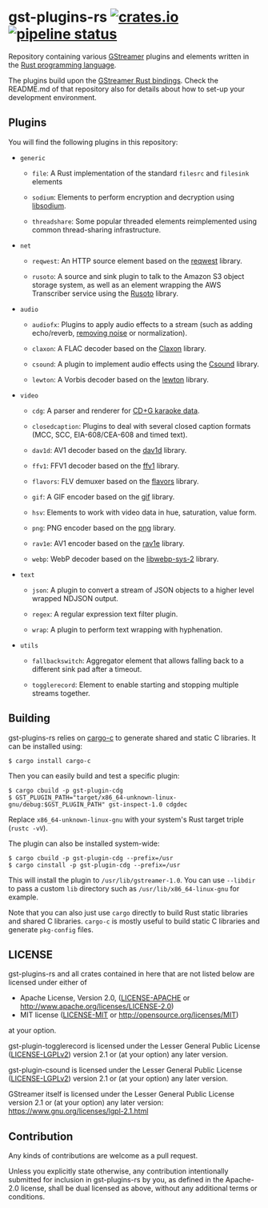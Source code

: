 # gst-plugins-rs [![crates.io](https://img.shields.io/crates/v/gst-plugin.svg)](https://crates.io/crates/gst-plugin) [![pipeline status](https://gitlab.freedesktop.org/gstreamer/gst-plugins-rs/badges/master/pipeline.svg)](https://gitlab.freedesktop.org/gstreamer/gst-plugins-rs/commits/master)

Repository containing various [GStreamer](https://gstreamer.freedesktop.org/)
plugins and elements written in the [Rust programming
language](https://www.rust-lang.org/).

The plugins build upon the [GStreamer Rust bindings](https://gitlab.freedesktop.org/gstreamer/gstreamer-rs).
Check the README.md of that repository also for details about how to set-up
your development environment.

## Plugins

You will find the following plugins in this repository:

  * `generic`
    - `file`: A Rust implementation of the standard `filesrc` and `filesink`
      elements

    - `sodium`: Elements to perform encryption and decryption using
      [libsodium](https://libsodium.org).

    - `threadshare`: Some popular threaded elements reimplemented using common
      thread-sharing infrastructure.

  * `net`
    - `reqwest`: An HTTP source element based on the
      [reqwest](https://github.com/seanmonstar/reqwest) library.

    - `rusoto`: A source and sink plugin to talk to the Amazon S3 object
      storage system, as well as an element wrapping the AWS Transcriber
      service using the [Rusoto](https://rusoto.org) library.

  * `audio`
    - `audiofx`: Plugins to apply audio effects to a stream (such as adding
      echo/reverb, [removing noise](https://jmvalin.ca/demo/rnnoise/) or normalization).

    - `claxon`: A FLAC decoder based on the
      [Claxon](https://github.com/ruuda/claxon) library.

    - `csound`: A plugin to implement audio effects using the
      [Csound](https://csound.com/) library.

    - `lewton`: A Vorbis decoder based on the
      [lewton](https://github.com/RustAudio/lewton) library.

  * `video`
    - `cdg`: A parser and renderer for
      [CD+G karaoke data](https://docs.rs/cdg/0.1.0/cdg/).

    - `closedcaption`: Plugins to deal with several closed caption formats
      (MCC, SCC, EIA-608/CEA-608 and timed text).

    - `dav1d`: AV1 decoder based on the
      [dav1d](https://code.videolan.org/videolan/dav1d) library.

    - `ffv1`: FFV1 decoder based on the
      [ffv1](https://github.com/rust-av/ffv1) library.

    - `flavors`: FLV demuxer based on the
      [flavors](https://github.com/rust-av/flavors) library.

    - `gif`: A GIF encoder based on the
      [gif](https://github.com/image-rs/image-gif) library.

    - `hsv`: Elements to work with video data in hue, saturation, value form.

    - `png`: PNG encoder based on the
      [png](https://github.com/image-rs/image-png) library.

    - `rav1e`: AV1 encoder based on the [rav1e](https://github.com/xiph/rav1e)
      library.

    - `webp`: WebP decoder based on the
      [libwebp-sys-2](https://github.com/qnighy/libwebp-sys2-rs) library.

  * `text`
    - `json`: A plugin to convert a stream of JSON objects to a higher level
      wrapped NDJSON output.

    - `regex`: A regular expression text filter plugin.

    - `wrap`: A plugin to perform text wrapping with hyphenation.

  * `utils`
    - `fallbackswitch`: Aggregator element that allows falling back to a
      different sink pad after a timeout.

    - `togglerecord`: Element to enable starting and stopping multiple
      streams together.

## Building

gst-plugins-rs relies on [cargo-c](https://github.com/lu-zero/cargo-c/) to
generate shared and static C libraries. It can be installed using:

```
$ cargo install cargo-c
```

Then you can easily build and test a specific plugin:

```
$ cargo cbuild -p gst-plugin-cdg
$ GST_PLUGIN_PATH="target/x86_64-unknown-linux-gnu/debug:$GST_PLUGIN_PATH" gst-inspect-1.0 cdgdec
```

Replace `x86_64-unknown-linux-gnu` with your system's Rust target triple (`rustc -vV`).

The plugin can also be installed system-wide:

```
$ cargo cbuild -p gst-plugin-cdg --prefix=/usr
$ cargo cinstall -p gst-plugin-cdg --prefix=/usr
```

This will install the plugin to `/usr/lib/gstreamer-1.0`.
You can use `--libdir` to pass a custom `lib` directory
such as `/usr/lib/x86_64-linux-gnu` for example.

Note that you can also just use `cargo` directly to build Rust static libraries
and shared C libraries. `cargo-c` is mostly useful to build static C libraries
and generate `pkg-config` files.

## LICENSE

gst-plugins-rs and all crates contained in here that are not listed below are
licensed under either of

 * Apache License, Version 2.0, ([LICENSE-APACHE](LICENSE-APACHE) or
   http://www.apache.org/licenses/LICENSE-2.0)
 * MIT license ([LICENSE-MIT](LICENSE-MIT) or
   http://opensource.org/licenses/MIT)

at your option.

gst-plugin-togglerecord is licensed under the Lesser General Public License
([LICENSE-LGPLv2](LICENSE-LGPLv2)) version 2.1 or (at your option) any later
version.

gst-plugin-csound is licensed under the Lesser General Public License
([LICENSE-LGPLv2](LICENSE-LGPLv2)) version 2.1 or (at your option) any later
version.

GStreamer itself is licensed under the Lesser General Public License version
2.1 or (at your option) any later version:
https://www.gnu.org/licenses/lgpl-2.1.html

## Contribution

Any kinds of contributions are welcome as a pull request.

Unless you explicitly state otherwise, any contribution intentionally submitted
for inclusion in gst-plugins-rs by you, as defined in the Apache-2.0 license, shall be
dual licensed as above, without any additional terms or conditions.
